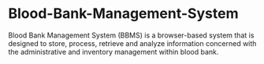 # Blood-Bank-Management-System
Blood Bank Management System (BBMS) is a browser-based system that is designed to store, process, retrieve and analyze information concerned with the administrative and inventory management within blood bank.  
